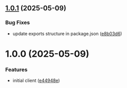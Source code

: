 ## [1.0.1](https://github.com/LarisLab/kustomer-client/compare/v1.0.0...v1.0.1) (2025-05-09)


### Bug Fixes

* update exports structure in package.json ([e8b03d6](https://github.com/LarisLab/kustomer-client/commit/e8b03d6a290b38c937a1f5a6baff54eabd887de6))

# 1.0.0 (2025-05-09)


### Features

* initial client ([e44948e](https://github.com/LarisLab/kustomer-client/commit/e44948e11661f6f675281bc6299d005bc5c85402))
